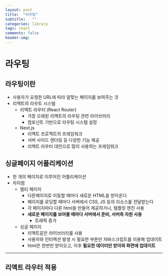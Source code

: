 ```yaml
---
layout: post
title:  "라우팅"
subtitle:   ""
categories: library
tags: react
comments: false
header-img: 
---
```


# 라우팅
## 라우팅이란
- 사용자가 요청한 URL에 따라 알맞는 페이지를 보여주는 것
- 리액트의 라우트 시스템
  - 리액트 라우터 (React Router)
    - 가장 오래된 리액트의 라우팅 관련 라이브러리
    - 컴포넌트 기반으로 라우팅 시스템 설정
  - Next.js
    - 리액트 프로젝트의 프레임워크
    - 서버 사이드 렌더링 등 다양한 기능 제공
    - 리액트 라우터 대안으로 많이 사용하는 프레임워크   

## 싱글페이지 어플리케이션
- 한 개의 페이지로 이루어진 어플리케이션
- 차이점
  - 멀티 페이지
    - 다른페이지로 이동할 때마다 새로운 HTML을 받아온다
    - 페이지를 로딩할 때마다 서버에서 CSS, JS 등의 리소스를 전달받는다
    - 각 페이지마다 다른 html을 만들어 제공하거나, 템플릿 엔진 사용
    - **새로운 페이지를 보여줄 때마다 서버에서 준비, 서버측 자원 사용**
      - 트래픽 증가
  - 싱글 페이지
    - 리액트같은 라이브러리를 사용
    - 사용자와 인터랙션 발생 시 필요한 부분만 자바스크립트를 이용해 업데이트
    - html은 한번만 받아오고, 이후 **필요한 데이터만 받아와 화면에 업데이트**   

***

## 리액트 라우터 적용
